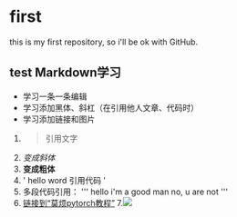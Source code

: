 # first
this is my first repository, so i'll be ok with GitHub.
## test Markdown学习
- 学习一条一条编辑
- 学习添加黑体、斜杠（在引用他人文章、代码时）
- 学习添加链接和图片
1. > 引用文字
2. *变成斜体*
3. **变成粗体**
4. ' hello word 引用代码 '
5. 多段代码引用：
'''
hello
i'm a good man
no, u are not
'''
6. [链接到“莫烦pytorch教程”](https://mofanpy.com/tutorials/machine-learning/torch/)
7.![](http://img.mp.itc.cn/upload/20160722/1f2af93a3acb4adc89dd06d08f2263a6_th.jpg)
